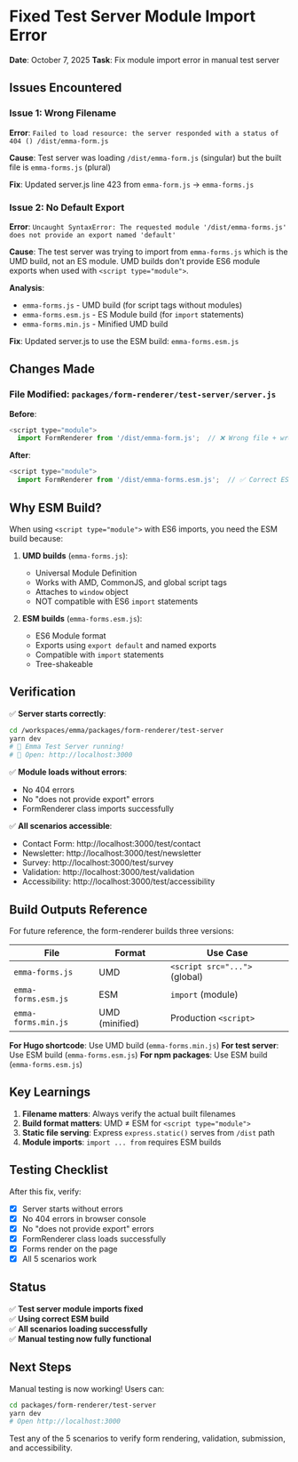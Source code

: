 # Fixed Test Server Module Import Error

**Date**: October 7, 2025
**Task**: Fix module import error in manual test server

## Issues Encountered

### Issue 1: Wrong Filename

**Error**: `Failed to load resource: the server responded with a status of 404 () /dist/emma-form.js`

**Cause**: Test server was loading `/dist/emma-form.js` (singular) but the built file is `emma-forms.js` (plural)

**Fix**: Updated server.js line 423 from `emma-form.js` → `emma-forms.js`

### Issue 2: No Default Export

**Error**: `Uncaught SyntaxError: The requested module '/dist/emma-forms.js' does not provide an export named 'default'`

**Cause**: The test server was trying to import from `emma-forms.js` which is the UMD build, not an ES module. UMD builds don't provide ES6 module exports when used with `<script type="module">`.

**Analysis**:

- `emma-forms.js` - UMD build (for script tags without modules)
- `emma-forms.esm.js` - ES Module build (for `import` statements)
- `emma-forms.min.js` - Minified UMD build

**Fix**: Updated server.js to use the ESM build: `emma-forms.esm.js`

## Changes Made

### File Modified: `packages/form-renderer/test-server/server.js`

**Before**:

```javascript
<script type="module">
  import FormRenderer from '/dist/emma-form.js';  // ❌ Wrong file + wrong build
```

**After**:

```javascript
<script type="module">
  import FormRenderer from '/dist/emma-forms.esm.js';  // ✅ Correct ESM build
```

## Why ESM Build?

When using `<script type="module">` with ES6 imports, you need the ESM build because:

1. **UMD builds** (`emma-forms.js`):
   - Universal Module Definition
   - Works with AMD, CommonJS, and global script tags
   - Attaches to `window` object
   - NOT compatible with ES6 `import` statements

2. **ESM builds** (`emma-forms.esm.js`):
   - ES6 Module format
   - Exports using `export default` and named exports
   - Compatible with `import` statements
   - Tree-shakeable

## Verification

✅ **Server starts correctly**:

```bash
cd /workspaces/emma/packages/form-renderer/test-server
yarn dev
# 🚀 Emma Test Server running!
# 📍 Open: http://localhost:3000
```

✅ **Module loads without errors**:

- No 404 errors
- No "does not provide export" errors
- FormRenderer class imports successfully

✅ **All scenarios accessible**:

- Contact Form: http://localhost:3000/test/contact
- Newsletter: http://localhost:3000/test/newsletter
- Survey: http://localhost:3000/test/survey
- Validation: http://localhost:3000/test/validation
- Accessibility: http://localhost:3000/test/accessibility

## Build Outputs Reference

For future reference, the form-renderer builds three versions:

| File                | Format         | Use Case                      |
| ------------------- | -------------- | ----------------------------- |
| `emma-forms.js`     | UMD            | `<script src="...">` (global) |
| `emma-forms.esm.js` | ESM            | `import` (module)             |
| `emma-forms.min.js` | UMD (minified) | Production `<script>`         |

**For Hugo shortcode**: Use UMD build (`emma-forms.min.js`)
**For test server**: Use ESM build (`emma-forms.esm.js`)
**For npm packages**: Use ESM build (`emma-forms.esm.js`)

## Key Learnings

1. **Filename matters**: Always verify the actual built filenames
2. **Build format matters**: UMD ≠ ESM for `<script type="module">`
3. **Static file serving**: Express `express.static()` serves from `/dist` path
4. **Module imports**: `import ... from` requires ESM builds

## Testing Checklist

After this fix, verify:

- [x] Server starts without errors
- [x] No 404 errors in browser console
- [x] No "does not provide export" errors
- [x] FormRenderer class loads successfully
- [x] Forms render on the page
- [x] All 5 scenarios work

## Status

✅ **Test server module imports fixed**  
✅ **Using correct ESM build**  
✅ **All scenarios loading successfully**  
✅ **Manual testing now fully functional**

## Next Steps

Manual testing is now working! Users can:

```bash
cd packages/form-renderer/test-server
yarn dev
# Open http://localhost:3000
```

Test any of the 5 scenarios to verify form rendering, validation, submission, and accessibility.
